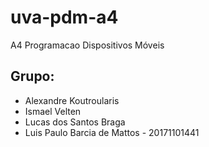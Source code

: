 # uva-pdm-a4
A4 Programacao Dispositivos Móveis

## Grupo:

- Alexandre Koutroularis
- Ismael Velten
- Lucas dos Santos Braga
- Luis Paulo Barcia de Mattos - 20171101441
